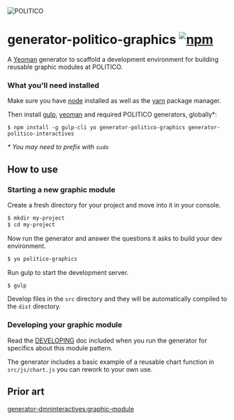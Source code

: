 ![POLITICO](https://rawgithub.com/The-Politico/src/master/images/logo/badge.png)

# generator-politico-graphics [![npm](https://img.shields.io/npm/v/generator-politico-graphics.svg)](https://www.npmjs.com/package/generator-politico-graphics)

A [Yeoman](http://yeoman.io) generator to scaffold a development environment for building reusable graphic modules at POLITICO.

### What you'll need installed

Make sure you have [node](https://docs.npmjs.com/getting-started/installing-node) installed as well as the [yarn](https://yarnpkg.com/en/docs/install) package manager.

Then install [gulp](http://gulpjs.com/), [yeoman](http://yeoman.io/) and required POLITICO generators, globally*:
```
$ npm install -g gulp-cli yo generator-politico-graphics generator-politico-interactives
```
_\* You may need to prefix with `sudo`_

## How to use

### Starting a new graphic module

Create a fresh directory for your project and move into it in your console.

```bash
$ mkdir my-project
$ cd my-project
```

Now run the generator and answer the questions it asks to build your dev environment.

```bash
$ yo politico-graphics
```

Run gulp to start the development server.

```bash
$ gulp
```

Develop files in the `src` directory and they will be automatically compiled to the `dist` directory.

### Developing your graphic module

Read the [DEVELOPING](generators/app/templates/DEVELOPING.md) doc included when you run the generator for specifics about this module pattern.

The generator includes a basic example of a reusable chart function in `src/js/chart.js` you can rework to your own use.

## Prior art

[generator-dmninteractives:graphic-module](https://github.com/DallasMorningNews/generator-dmninteractives/tree/master/generators/graphic-module)

